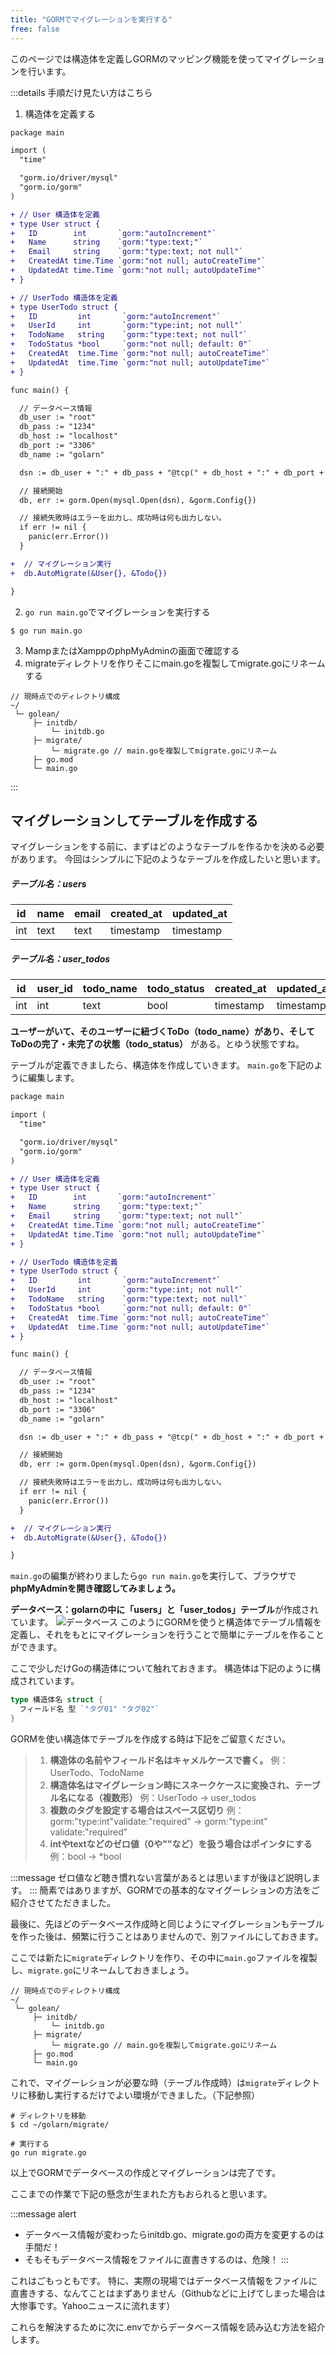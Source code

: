 ```yaml
---
title: "GORMでマイグレーションを実行する"
free: false
---
```


このページでは構造体を定義しGORMのマッピング機能を使ってマイグレーションを行います。
<!-- Step -->
:::details 手順だけ見たい方はこちら
1. 構造体を定義する
```diff go:main.go
package main

import (
  "time"

  "gorm.io/driver/mysql"
  "gorm.io/gorm"
)

+ // User 構造体を定義
+ type User struct {
+   ID        int       `gorm:"autoIncrement"`
+   Name      string    `gorm:"type:text;"`
+   Email     string    `gorm:"type:text; not null"`
+   CreatedAt time.Time `gorm:"not null; autoCreateTime"`
+   UpdatedAt time.Time `gorm:"not null; autoUpdateTime"`
+ }

+ // UserTodo 構造体を定義
+ type UserTodo struct {
+   ID         int       `gorm:"autoIncrement"`
+   UserId     int       `gorm:"type:int; not null"`
+   TodoName   string    `gorm:"type:text; not null"`
+   TodoStatus *bool     `gorm:"not null; default: 0"`
+   CreatedAt  time.Time `gorm:"not null; autoCreateTime"`
+   UpdatedAt  time.Time `gorm:"not null; autoUpdateTime"`
+ }

func main() {

  // データベース情報
  db_user := "root"
  db_pass := "1234"
  db_host := "localhost"
  db_port := "3306"
  db_name := "golarn"

  dsn := db_user + ":" + db_pass + "@tcp(" + db_host + ":" + db_port + ")/" + db_name + "?charset=utf8mb4&parseTime=True&loc=Local"

  // 接続開始
  db, err := gorm.Open(mysql.Open(dsn), &gorm.Config{})

  // 接続失敗時はエラーを出力し、成功時は何も出力しない。
  if err != nil {
    panic(err.Error())
  }

+  // マイグレーション実行
+  db.AutoMigrate(&User{}, &Todo{})

}

```
2. ```go run main.go```でマイグレーションを実行する
```
$ go run main.go
```
3. MampまたはXamppのphpMyAdminの画面で確認する
4. migrateディレクトリを作りそこにmain.goを複製してmigrate.goにリネームする
```
// 現時点でのディレクトリ構成
~/
 └─ golean/
     ├─ initdb/
         └─ initdb.go
     ├─ migrate/
         └─ migrate.go // main.goを複製してmigrate.goにリネーム
     ├─ go.mod
     └─ main.go
```
:::

## マイグレーションしてテーブルを作成する
マイグレーションをする前に、まずはどのようなテーブルを作るかを決める必要があります。
今回はシンプルに下記のようなテーブルを作成したいと思います。

##### テーブル名：users
| id | name | email | created_at | updated_at |
| ---- | ---- | ---- | ---- | ---- |
| int | text | text | timestamp | timestamp |

##### テーブル名：user_todos
| id | user_id | todo_name | todo_status | created_at | updated_at |
| ---- | ---- | ---- | ---- | ---- | ---- |
| int | int | text | bool | timestamp | timestamp |

**ユーザーがいて、そのユーザーに紐づくToDo（todo_name）があり、そしてToDoの完了・未完了の状態（todo_status）** がある。とゆう状態ですね。

テーブルが定義できましたら、構造体を作成していきます。
`main.go`を下記のように編集します。

```diff go:main.go
package main

import (
  "time"

  "gorm.io/driver/mysql"
  "gorm.io/gorm"
)

+ // User 構造体を定義
+ type User struct {
+   ID        int       `gorm:"autoIncrement"`
+   Name      string    `gorm:"type:text;"`
+   Email     string    `gorm:"type:text; not null"`
+   CreatedAt time.Time `gorm:"not null; autoCreateTime"`
+   UpdatedAt time.Time `gorm:"not null; autoUpdateTime"`
+ }

+ // UserTodo 構造体を定義
+ type UserTodo struct {
+   ID         int       `gorm:"autoIncrement"`
+   UserId     int       `gorm:"type:int; not null"`
+   TodoName   string    `gorm:"type:text; not null"`
+   TodoStatus *bool     `gorm:"not null; default: 0"`
+   CreatedAt  time.Time `gorm:"not null; autoCreateTime"`
+   UpdatedAt  time.Time `gorm:"not null; autoUpdateTime"`
+ }

func main() {

  // データベース情報
  db_user := "root"
  db_pass := "1234"
  db_host := "localhost"
  db_port := "3306"
  db_name := "golarn"

  dsn := db_user + ":" + db_pass + "@tcp(" + db_host + ":" + db_port + ")/" + db_name + "?charset=utf8mb4&parseTime=True&loc=Local"

  // 接続開始
  db, err := gorm.Open(mysql.Open(dsn), &gorm.Config{})

  // 接続失敗時はエラーを出力し、成功時は何も出力しない。
  if err != nil {
    panic(err.Error())
  }

+  // マイグレーション実行
+  db.AutoMigrate(&User{}, &Todo{})

}

```
`main.go`の編集が終わりましたら```go run main.go```を実行して、ブラウザで**phpMyAdminを開き確認してみましょう。**

**データベース：golarnの中に「users」と「user_todos」テーブル**が作成されています。
![データベース](https://storage.googleapis.com/zenn-user-upload/87180ac99d6d-20220223.png)
このようにGORMを使うと構造体でテーブル情報を定義し、それをもとにマイグレーションを行うことで簡単にテーブルを作ることができます。

ここで少しだけGoの構造体について触れておきます。
構造体は下記のように構成されています。
```go
type 構造体名 struct {
  フィールド名 型 `"タグ01" "タグ02"`
}
```
GORMを使い構造体でテーブルを作成する時は下記をご留意ください。

> 1. **構造体の名前やフィールド名はキャメルケースで書く。**
> 例：UserTodo、TodoName
> 2. **構造体名はマイグレーション時にスネークケースに変換され、テーブル名になる（複数形）**
> 例：UserTodo → user_todos
> 3. **複数のタグを設定する場合はスペース区切り**
> 例：gorm:"type:int"validate:"required" → gorm:"type:int" validate:"required"
> 4. **intやtextなどのゼロ値（0や""など）を扱う場合はポインタにする**
> 例：bool → *bool

:::message
ゼロ値など聴き慣れない言葉があるとは思いますが後ほど説明します。
:::
簡素ではありますが、GORMでの基本的なマイグーレションの方法をご紹介させてただきました。

最後に、先ほどのデータベース作成時と同じようにマイグレーションもテーブルを作った後は、頻繁に行うことはありませんので、別ファイルにしておきます。

ここでは新たに`migrate`ディレクトリを作り、その中に`main.go`ファイルを複製し、`migrate.go`にリネームしておきましょう。

```
// 現時点でのディレクトリ構成
~/
 └─ golean/
     ├─ initdb/
         └─ initdb.go
     ├─ migrate/
         └─ migrate.go // main.goを複製してmigrate.goにリネーム
     ├─ go.mod
     └─ main.go
```

これで、マイグーレションが必要な時（テーブル作成時）は`migrate`ディレクトリに移動し実行するだけでよい環境ができました。（下記参照）
```
# ディレクトリを移動
$ cd ~/golarn/migrate/

# 実行する
go run migrate.go
```

以上でGORMでデータベースの作成とマイグレーションは完了です。

ここまでの作業で下記の懸念が生まれた方もおられると思います。

:::message alert
- データベース情報が変わったらinitdb.go、migrate.goの両方を変更するのは手間だ！
- そもそもデータベース情報をファイルに直書きするのは、危険！
:::

これはごもっともです。
特に、実際の現場ではデータベース情報をファイルに直書きする、なんてことはまずありません（Githubなどに上げてしまった場合は大惨事です。Yahooニュースに流れます）

これらを解決するために次に.envでからデータベース情報を読み込む方法を紹介します。
